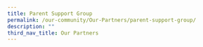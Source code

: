 ```yaml
---
title: Parent Support Group
permalink: /our-community/Our-Partners/parent-support-group/
description: ""
third_nav_title: Our Partners
---
```


